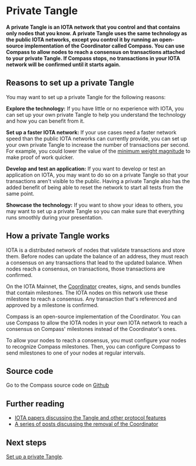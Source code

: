 # Private Tangle

**A private Tangle is an IOTA network that you control and that contains only nodes that you know. A private Tangle uses the same technology as the public IOTA networks, except you control it by running an open-source implementation of the Coordinator called Compass. You can use Compass to allow nodes to reach a consensus on transactions attached to your private Tangle. If Compass stops, no transactions in your IOTA network will be confirmed until it starts again.**

## Reasons to set up a private Tangle

You may want to set up a private Tangle for the following reasons:

**Explore the technology:** If you have little or no experience with IOTA, you can set up your own private Tangle to help you understand the technology and how you can benefit from it.

**Set up a faster IOTA network:** If your use cases need a faster network speed than the public IOTA networks can currently provide, you can set up your own private Tangle to increase the number of transactions per second. For example, you could lower the value of the [minimum weight magnitude](root://getting-started/0.1/transactions/proof-of-work.md#minimum-weight-magnitude) to make proof of work quicker.

**Develop and test an application:** If you want to develop or test an application on IOTA, you may want to do so on a private Tangle so that your transactions aren't visible to the public. Having a private Tangle also has the added benefit of being able to reset the network to start all tests from the same point.

**Showcase the technology:** If you want to show your ideas to others, you may want to set up a private Tangle so you can make sure that everything runs smoothly during your presentation.

## How a private Tangle works

IOTA is a distributed network of nodes that validate transactions and store them. Before nodes can update the balance of an address, they must reach a consensus on any transactions that lead to the updated balance. When nodes reach a consensus, on transactions, those transactions are confirmed.

On the IOTA Mainnet, the [Coordinator](root://getting-started/0.1/network/the-tangle.md#the-coordinator) creates, signs, and sends bundles that contain milestones. The IOTA nodes on this network use these milestone to reach a consensus. Any transaction that's referenced and approved by a milestone is confirmed.

Compass is an open-source implementation of the Coordinator. You can use Compass to allow the IOTA nodes in your own IOTA network to reach a consensus on Compass' milestones instead of the Coordinator's ones.

To allow your nodes to reach a consensus, you must configure your nodes to recognize Compass milestones. Then, you can configure Compass to send milestones to one of your nodes at regular intervals.

## Source code

Go to the Compass source code on [Github](https://github.com/iotaledger/compass)

## Further reading 

- [IOTA papers discussing the Tangle and other protocol features](https://www.iota.org/research/academic-papers)
- [A series of posts discussing the removal of the Coordinator](https://blog.iota.org/coordinator-part-1-the-path-to-coordicide-ee4148a8db08)

## Next steps

[Set up a private Tangle](../how-to-guides/set-up-a-private-tangle.md).
